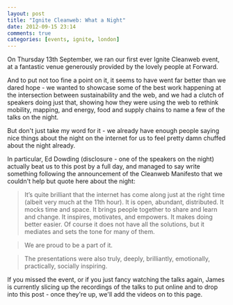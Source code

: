 ```yaml
---
layout: post
title: "Ignite Cleanweb: What a Night"
date: 2012-09-15 23:14
comments: true
categories: [events, ignite, london]
---
```


On Thursday 13th September, we ran our first ever Ignite Cleanweb event, at a fantastic venue  generously provided by the lovely people at Forward.

And to put not too fine a point on it, it seems to have went far better than we dared hope - we wanted to showcase some of the best work happening at the intersection between sustainability and the web, and we had a clutch of speakers doing just that, showing how they were using the web to rethink mobility, mapping, and energy, food and supply chains to name a few of the talks on the night.

But don't just take my word for it - we already have enough people saying nice things about the night on the internet for us to feel pretty damn chuffed about the night already. 

In particular, Ed Dowding (disclosure - one of the speakers on the night) actually beat us to this post by a full day, and managed to say write something following the announcement of the Cleanweb Manifesto that we couldn't help but quote here about the night:

> It’s quite brilliant that the internet has come along just at the right time (albeit very much at the 11th hour). It is open, abundant, distributed. It mocks time and space. It brings people together to share and learn and change. It inspires, motivates, and empowers. It makes doing better easier. Of course it does not have all the solutions, but it mediates and sets the tone for many of them.

> We are proud to be a part of it.

> The presentations were also truly, deeply, brilliantly, emotionally, practically, socially inspiring.

If you missed the event, or if you just fancy watching the talks again, James is currently slicing up the recordings of the talks to put online and to drop into this post - once they're up, we'll add the videos on to this page.

